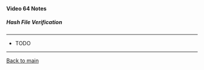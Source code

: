 #### Video 64 Notes

##### Hash File Verification

---

- TODO

---

[Back to main](https://github.com/rot0xd/CBTNuggets/blob/master/CEHv9/README.md)

